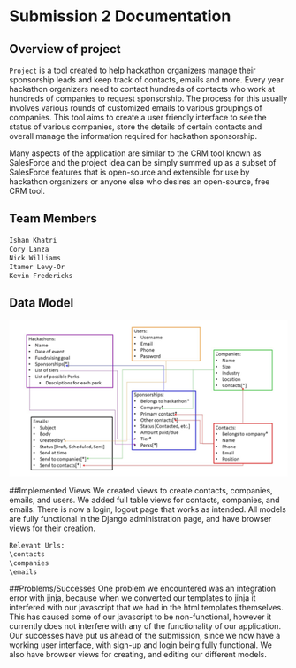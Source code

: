 # Submission 2 Documentation

## Overview of project

`Project` is a tool created to help hackathon organizers manage their sponsorship leads and keep track of contacts, emails and more. Every year hackathon organizers need to contact hundreds of contacts who work at hundreds of companies to request sponsorship. The process for this usually involves various rounds of customized emails to various groupings of companies. This tool aims to create a user friendly interface to see the status of various companies, store the details of certain contacts and overall manage the information required for hackathon sponsorship.

Many aspects of the application are similar to the CRM tool known as SalesForce and the project idea can be simply summed up as a subset of SalesForce features that is open-source and extensible for use by hackathon organizers or anyone else who desires an open-source, free CRM tool.

## Team Members
    Ishan Khatri
    Cory Lanza
    Nick Williams
    Itamer Levy-Or
    Kevin Fredericks

## Data Model

![](imgs/data_model.jpg)

##Implemented Views
    We created views to create contacts, companies, emails, and users. We added full table views for contacts, companies, and emails. There is now a login, logout page that works as intended. All models are fully functional in the Django administration page, and have browser views for their creation.
    
    Relevant Urls:
    \contacts
    \companies
    \emails

##Problems/Successes
    One problem we encountered was an integration error with jinja, because when we converted our templates to jinja it interfered with our javascript that we had in the html templates themselves. This has caused some of our javascript to be non-functional, however it currently does not interfere with any of the functionality of our application. Our successes have put us ahead of the submission, since we now have a working user interface, with sign-up and login being fully functional. We also have browser views for creating, and editing our different models.